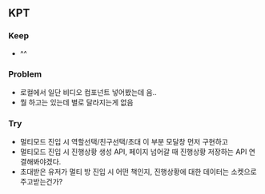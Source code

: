 ## KPT

### Keep

- ^^

### Problem

- 로컬에서 일단 비디오 컴포넌트 넣어봤는데 음..
- 뭘 하고는 있는데 별로 달라지는게 없음

### Try

- 멀티모드 진입 시 역할선택/친구선택/초대 이 부분 모달창 먼저 구현하고
- 멀티모드 진입 시 진행상황 생성 API, 페이지 넘어갈 때 진행상황 저장하는 API 연결해봐야겠다.
- 초대받은 유저가 멀티 방 진입 시 어떤 책인지, 진행상황에 대한 데이터는 소켓으로 주고받는건가?